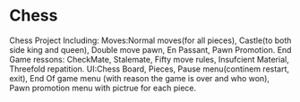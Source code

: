 # Chess
Chess Project 
Including:
Moves:Normal moves(for all pieces), Castle(to both side king and queen), Double move pawn, En Passant, Pawn Promotion.
End Game ressons: CheckMate, Stalemate, Fifty move rules, Insufcient Material, Threefold repatition. 
UI:Chess Board, Pieces, Pause menu(continem restart, exit), End Of game menu (with reason the game is over and who won), Pawn promotion menu with pictrue for each piece.
